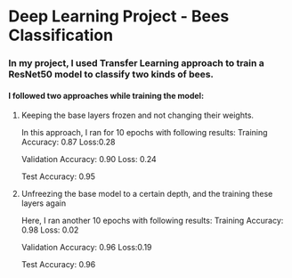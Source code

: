 # Deep Learning Project - Bees Classification

### In my project, I used Transfer Learning approach to train a ResNet50 model to classify two kinds of bees.

#### I followed two approaches while training the model:

   1. Keeping the base layers frozen and not changing their weights.

      In this approach, I ran for 10 epochs with following results:
      Training Accuracy:   0.87             Loss:0.28
		
      Validation Accuracy: 0.90             Loss: 0.24

      Test Accuracy:       0.95 

   2. Unfreezing the base model to a certain depth, and the training these layers again

      Here, I ran another 10 epochs with following results:
      Training Accuracy:   0.98             Loss: 0.02
		
      Validation Accuracy: 0.96             Loss:0.19

      Test Accuracy:       0.96
